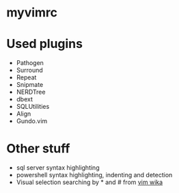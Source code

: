 myvimrc
=======

# Used plugins

* Pathogen
* Surround
* Repeat
* Snipmate
* NERDTree
* dbext
* SQLUtilities
* Align
* Gundo.vim

# Other stuff

* sql server syntax highlighting
* powershell syntax highlighting, indenting and detection
* Visual selection searching by * and # from [vim wika](http://vim.wikia.com/wiki/VimTip171)
